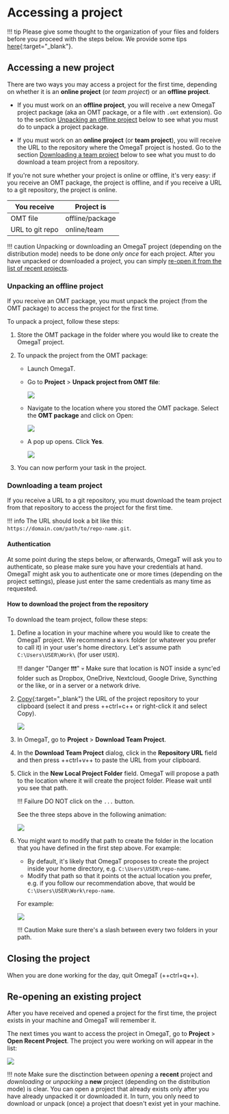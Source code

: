 # Accessing a project

<!-- prettier-ignore -->
!!! tip
    Please give some thought to the organization of your files and folders before you proceed with the steps below. We provide some tips [here](../misc/tips.md#file-organization){:target="\_blank"}.

<!-- @todo: add file organization tips -->

## Accessing a new project

There are two ways you may access a project for the first time, depending on whether it is an **online project** (or _team project_) or an **offline project**.

- If you must work on an **offline project**, you will receive a new OmegaT project package (aka an OMT package, or a file with `.omt` extension). Go to the section [Unpacking an offline project](#unpacking-an-offline-project) below to see what you must do to unpack a project package.

- If you must work on an **online project** (or **team project**), you will receive the URL to the repository where the OmegaT project is hosted. Go to the section [Downloading a team project](#downloading-a-team-project) below to see what you must to do download a team project from a repository.

If you're not sure whether your project is online or offline, it's very easy: if you receive an OMT package, the project is offline, and if you receive a URL to a git repository, the project is online.

| You receive     | Project is      |
| --------------- | --------------- |
| OMT file        | offline/package |
| URL to git repo | online/team     |

<!-- prettier-ignore -->
!!! caution
    Unpacking or downloading an OmegaT project (depending on the distribution mode) needs to be done _only once_ for each project. After you have unpacked or downloaded a project, you can simply [re-open it from the list of recent projects](#re-opening-an-existing-project).

<!-- @todo: " If you unpack the OMT file again, you might overwrite your changes and lose your work." to be tested... -->

### Unpacking an offline project

If you receive an OMT package, you must unpack the project (from the OMT package) to access the project for the first time.

To unpack a project, follow these steps:

1. Store the OMT package in the folder where you would like to create the OmegaT project.<!-- @todo: tips on file organization -->

2. To unpack the project from the OMT package:

    - Launch OmegaT.

    - Go to **Project** > **Unpack project from OMT file**:<!-- @todo: update screenshot -->

        ![](../_img/01_import_omt_package.png)
        <!-- @todo: update screenshot, current version -->

        <!-- ![](../_img/01_import_omt_package.jpg){ align=right } -->

    - Navigate to the location where you stored the OMT package. Select the **OMT package** and click on Open:

        ![](../_img/02_open_omt_package.png)

    - A pop up opens. Click **Yes**.

        ![](../_img/03_delete_original_package.png)

3. You can now perform your task in the project.

### Downloading a team project

If you receive a URL to a git repository, you must download the team project from that repository to access the project for the first time.

<!-- prettier-ignore -->
!!! info
    The URL should look a bit like this: `https://domain.com/path/to/repo-name.git`.

#### Authentication

At some point during the steps below, or afterwards, OmegaT will ask you to authenticate, so please make sure you have your credentials at hand. OmegaT might ask you to authenticate one or more times (depending on the project settings), please just enter the same credentials as many time as requested.

#### How to download the project from the repository

To download the team project, follow these steps:

1.  Define a location in your machine where you would like to create the OmegaT project. We recommend a `Work` folder (or whatever you prefer to call it) in your user's home directory. Let's assume path `C:\Users\USER\Work\` (for user `USER`).

    <!-- prettier-ignore -->
    !!! danger "Danger ❗❗❗"
        💀
        Make sure    that location is NOT inside a sync'ed folder such as Dropbox, OneDrive, Nextcloud, Google Drive, Syncthing or the like, or in a server or a network drive.

2.  [Copy](../misc/tips.md#how-to-copy-paste-a-url){:target="\_blank"} the URL of the project repository to your clipboard (select it and press ++ctrl+c++ or right-click it and select Copy).

    ![](../_img/copy-url.gif)

3.  In OmegaT, go to **Project** > **Download Team Project**.
    <!-- @todo: update screenshot -->
    <!-- ![](../_img/download-team-project.png) -->

    <!-- That will open the **Download Team Project** dialog. -->
    <!-- ![](../_img/download-git-dialog.png) -->

4.  In the **Download Team Project** dialog, click in the **Repository URL** field and then press ++ctrl+v++ to paste the URL from your clipboard.

5.  Click in the **New Local Project Folder** field. OmegaT will propose a path to the location where it will create the project folder. Please wait until you see that path.

    <!-- prettier-ignore -->
    !!! Failure
        DO NOT click on the `...` button.

    <!-- ![](../_img/download-git-dialog-default-values.png) -->
    <!-- ![](../_img/download-team-project.gif) -->

    See the three steps above in the following animation:

    ![](../_img/omt-download-team-proj-up-to-local-path.gif)

6.  You might want to modify that path to create the folder in the location that you have defined in the first step above. For example:

    + By default, it's likely that OmegaT proposes to create the project inside your home directory, e.g. `C:\Users\USER\repo-name`.
    + Modify that path so that it points ot the actual location you prefer, e.g. if you follow our recommendation above, that would be `C:\Users\USER\Work\repo-name`.

    For example:

    ![](../_img/omt-download-team-proj-edit-local-path.gif)

    <!-- prettier-ignore -->
    !!! Caution
        Make sure there's a slash between every two folders in your path.

    <!-- To do that:
        + Copy the path to the location where you want to create the project, e.g. `C:/Work/`. 
        ![](../_img/download-git-dialog-copy-path.gif)
        + Then, in the **New Local Project Folder** field, select the part of the path up to the slash before the project folder and delete it.
        + Then, press ++ctrl+v++ to paste your path in replacement of the deleted part. 
        ![](../_img/download-git-dialog-update-path.gif)
        !!! Caution
            Make sure there's a slash between the path that you paste and the project folder name.
    -->

## Closing the project

When you are done working for the day, quit OmegaT (++ctrl+q++).

## Re-opening an existing project

After you have received and opened a project for the first time, the project exists in your machine and OmegaT will remember it.

The next times you want to access the project in OmegaT, go to **Project** > **Open Recent Project**. The project you were working on will appear in the list:

![](../_img/04_open_recent_project.jpg)

<!-- prettier-ignore -->
!!! note
    Make sure the disctinction between _opening_ a **recent** project and _downloading_ or _unpacking_ a **new** project (depending on the distribution mode) is clear. You can open a project that already exists only after you have already unpacked it or downloaded it. In turn, you only need to download or unpack (once) a project that doesn't exist yet in your machine.
